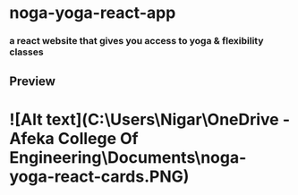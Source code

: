 # noga-yoga-react-app
### a react website that gives you access to yoga & flexibility classes


## Preview
# ![Alt text](C:\Users\Nigar\OneDrive - Afeka College Of Engineering\Documents\noga-yoga-react-cards.PNG)
